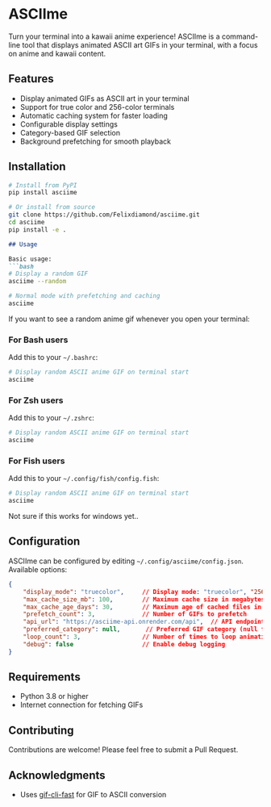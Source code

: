 # ASCIIme

Turn your terminal into a kawaii anime experience! ASCIIme is a command-line tool that displays animated ASCII art GIFs in your terminal, with a focus on anime and kawaii content.

## Features

- Display animated GIFs as ASCII art in your terminal
- Support for true color and 256-color terminals
- Automatic caching system for faster loading
- Configurable display settings
- Category-based GIF selection
- Background prefetching for smooth playback

## Installation

```bash
# Install from PyPI
pip install asciime

# Or install from source
git clone https://github.com/Felixdiamond/asciime.git
cd asciime
pip install -e .
```

```markdown
## Usage

Basic usage:
```bash
# Display a random GIF
asciime --random

# Normal mode with prefetching and caching
asciime
```

If you want to see a random anime gif whenever you open your terminal:

### For Bash users
Add this to your `~/.bashrc`:
```bash
# Display random ASCII anime GIF on terminal start
asciime
```

### For Zsh users
Add this to your `~/.zshrc`:
```bash
# Display random ASCII anime GIF on terminal start
asciime
```

### For Fish users
Add this to your `~/.config/fish/config.fish`:
```bash
# Display random ASCII anime GIF on terminal start
asciime
```

Not sure if this works for windows yet..

## Configuration

ASCIIme can be configured by editing `~/.config/asciime/config.json`. Available options:

```json
{
    "display_mode": "truecolor",     // Display mode: "truecolor", "256", "256fgbg", or "nocolor"
    "max_cache_size_mb": 100,        // Maximum cache size in megabytes
    "max_cache_age_days": 30,        // Maximum age of cached files in days
    "prefetch_count": 3,             // Number of GIFs to prefetch
    "api_url": "https://asciime-api.onrender.com/api",  // API endpoint
    "preferred_category": null,       // Preferred GIF category (null for random)
    "loop_count": 3,                 // Number of times to loop animation (0 for infinite)
    "debug": false                   // Enable debug logging
}
```

## Requirements

- Python 3.8 or higher
- Internet connection for fetching GIFs

## Contributing

Contributions are welcome! Please feel free to submit a Pull Request.

## Acknowledgments

- Uses [gif-cli-fast](https://github.com/telnet23/gif-cli-fast) for GIF to ASCII conversion